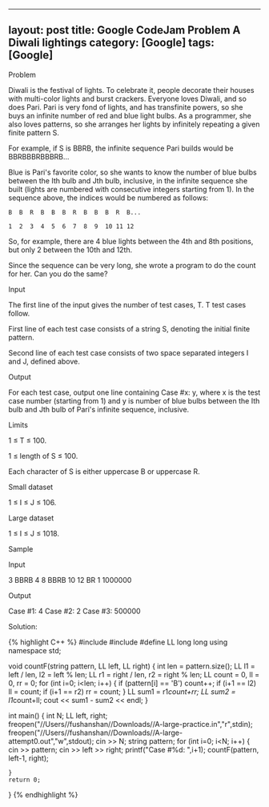  ---
layout:     post
title:      Google CodeJam Problem A Diwali lightings
category:   [Google] 
tags:       [Google]
---

Problem

Diwali is the festival of lights. To celebrate it, people decorate their houses with multi-color lights and burst crackers. Everyone loves Diwali, and so does Pari. Pari is very fond of lights, and has transfinite powers, so she buys an infinite number of red and blue light bulbs. As a programmer, she also loves patterns, so she arranges her lights by infinitely repeating a given finite pattern S.

For example, if S is BBRB, the infinite sequence Pari builds would be BBRBBBRBBBRB...

Blue is Pari's favorite color, so she wants to know the number of blue bulbs between the Ith bulb and Jth bulb, inclusive, in the infinite sequence she built (lights are numbered with consecutive integers starting from 1). In the sequence above, the indices would be numbered as follows:

	B  B  R  B  B  B  R  B  B  B  R  B...

	1  2  3  4  5  6  7  8  9  10 11 12

So, for example, there are 4 blue lights between the 4th and 8th positions, but only 2 between the 10th and 12th.

Since the sequence can be very long, she wrote a program to do the count for her. Can you do the same?

Input

The first line of the input gives the number of test cases, T. T test cases follow.

First line of each test case consists of a string S, denoting the initial finite pattern.

Second line of each test case consists of two space separated integers I and J, defined above.

Output

For each test case, output one line containing Case #x: y, where x is the test case number (starting from 1) and y is number of blue bulbs between the Ith bulb and Jth bulb of Pari's infinite sequence, inclusive.

Limits

1 ≤ T ≤ 100.

1 ≤ length of S ≤ 100.

Each character of S is either uppercase B or uppercase R.

Small dataset

1 ≤ I ≤ J ≤ 106.

Large dataset

1 ≤ I ≤ J ≤ 1018.

Sample

Input 
 
3
BBRB
4 8
BBRB
10 12
BR
1 1000000

Output 

Case #1: 4
Case #2: 2
Case #3: 500000

Solution:

{% highlight C++ %}
#include <iostream>
#include <fstream>
#define LL long long 
using namespace std;

void countF(string pattern, LL left, LL right) {
    int len = pattern.size();
    LL l1 = left / len, l2 = left % len;
    LL r1 = right / len, r2 = right % len;
    LL count = 0, ll = 0, rr = 0;
    for (int i=0; i<len; i++) {
        if (pattern[i] == 'B')  count++;
        if (i+1 == l2)  ll = count;
        if (i+1 == r2)  rr = count;
    }
    LL sum1 = r1*count+rr;
    LL sum2 = l1*count+ll;
    cout << sum1 - sum2 << endl;
}

int main() {
    int N;
    LL left, right;
    freopen("//Users//fushanshan//Downloads//A-large-practice.in","r",stdin);
    freopen("//Users//fushanshan//Downloads//A-large-attempt0.out","w",stdout);
    cin >> N;
    string pattern;
    for (int i=0; i<N; i++) {
        cin >> pattern;
        cin >> left >> right;
        printf("Case #%d: ",i+1);
        countF(pattern, left-1, right);

    }
    return 0;
}
{% endhighlight %}
